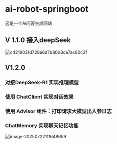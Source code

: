 # ai-robot-springboot
这是一个Ai问答生成网站

## V 1.1.0 接入deepSeek

![c4219031d728a6d7b80d8ca7ac80c3f](https://cdn.jsdelivr.net/gh/Withnoidea/images/c4219031d728a6d7b80d8ca7ac80c3f.png)

## V1.2.0

### 对接DeepSeek-R1 实现推理模型

### 使用 ChatClient 实现对话效果

### 使用 Advisor 组件：打印请求大模型出入参日志

### ChatMemory 实现聊天记忆功能

![image-20250722111648659](https://cdn.jsdelivr.net/gh/Withnoidea/images/image-20250722111648659.png)
